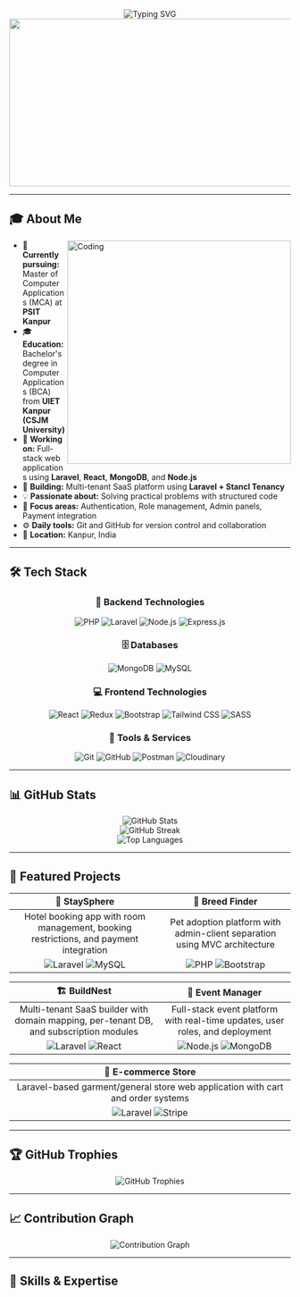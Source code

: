 <div align="center">
  <img src="https://readme-typing-svg.herokuapp.com?font=Fira+Code&size=32&duration=2800&pause=2000&color=A855F7&center=true&vCenter=true&width=940&lines=Hi+there!+I'm+Anuj+Yadav+%F0%9F%91%8B;Full+Stack+Developer+%F0%9F%9A%80;MCA+Student+%F0%9F%8E%93;Building+Amazing+Web+Applications!" alt="Typing SVG" />
</div>

<div align="center">
  <img src="https://media.giphy.com/media/dWesBcTLavkZuG35MI/giphy.gif" width="600" height="300"/>
</div>

---

## 🎓 About Me

<img align="right" alt="Coding" width="400" src="https://media.giphy.com/media/SWoSkN6DxTszqIKEqv/giphy.gif">

- 🎯 **Currently pursuing:** Master of Computer Applications (MCA) at **PSIT Kanpur**
- 🎓 **Education:** Bachelor's degree in Computer Applications (BCA) from **UIET Kanpur (CSJM University)**
- 🔭 **Working on:** Full-stack web applications using **Laravel**, **React**, **MongoDB**, and **Node.js**
- 🌱 **Building:** Multi-tenant SaaS platform using **Laravel + Stancl Tenancy**
- 💡 **Passionate about:** Solving practical problems with structured code
- 🚀 **Focus areas:** Authentication, Role management, Admin panels, Payment integration
- ⚙️ **Daily tools:** Git and GitHub for version control and collaboration
- 📍 **Location:** Kanpur, India

---

## 🛠️ Tech Stack

<div align="center">

### 🔧 Backend Technologies
![PHP](https://img.shields.io/badge/PHP-777BB4?style=for-the-badge&logo=php&logoColor=white)
![Laravel](https://img.shields.io/badge/Laravel-FF2D20?style=for-the-badge&logo=laravel&logoColor=white)
![Node.js](https://img.shields.io/badge/Node.js-43853D?style=for-the-badge&logo=node.js&logoColor=white)
![Express.js](https://img.shields.io/badge/Express.js-404D59?style=for-the-badge)

### 🗄️ Databases
![MongoDB](https://img.shields.io/badge/MongoDB-4EA94B?style=for-the-badge&logo=mongodb&logoColor=white)
![MySQL](https://img.shields.io/badge/MySQL-005C84?style=for-the-badge&logo=mysql&logoColor=white)

### 💻 Frontend Technologies
![React](https://img.shields.io/badge/React-20232A?style=for-the-badge&logo=react&logoColor=61DAFB)
![Redux](https://img.shields.io/badge/Redux-593D88?style=for-the-badge&logo=redux&logoColor=white)
![Bootstrap](https://img.shields.io/badge/Bootstrap-563D7C?style=for-the-badge&logo=bootstrap&logoColor=white)
![Tailwind CSS](https://img.shields.io/badge/Tailwind_CSS-38B2AC?style=for-the-badge&logo=tailwind-css&logoColor=white)
![SASS](https://img.shields.io/badge/SASS-hotpink.svg?style=for-the-badge&logo=SASS&logoColor=white)

### 🧪 Tools & Services
![Git](https://img.shields.io/badge/GIT-E44C30?style=for-the-badge&logo=git&logoColor=white)
![GitHub](https://img.shields.io/badge/GitHub-100000?style=for-the-badge&logo=github&logoColor=white)
![Postman](https://img.shields.io/badge/Postman-FF6C37?style=for-the-badge&logo=postman&logoColor=white)
![Cloudinary](https://img.shields.io/badge/Cloudinary-3448C5?style=for-the-badge&logo=cloudinary&logoColor=white)

</div>

---

## 📊 GitHub Stats

<div align="center">
  <img src="https://github-readme-stats.vercel.app/api?username=anujyadav&theme=radical&hide_border=false&include_all_commits=true&count_private=true" alt="GitHub Stats" />
</div>

<div align="center">
  <img src="https://github-readme-streak-stats.herokuapp.com/?user=anujyadav&theme=radical&hide_border=false" alt="GitHub Streak" />
</div>

<div align="center">
  <img src="https://github-readme-stats.vercel.app/api/top-langs/?username=anujyadav&theme=radical&hide_border=false&include_all_commits=true&count_private=true&layout=compact" alt="Top Languages" />
</div>

---

## 🚀 Featured Projects

<div align="center">

| 🏨 **StaySphere** | 🐾 **Breed Finder** |
|:---:|:---:|
| Hotel booking app with room management, booking restrictions, and payment integration | Pet adoption platform with admin-client separation using MVC architecture |
| ![Laravel](https://img.shields.io/badge/Laravel-FF2D20?style=flat-square&logo=laravel&logoColor=white) ![MySQL](https://img.shields.io/badge/MySQL-005C84?style=flat-square&logo=mysql&logoColor=white) | ![PHP](https://img.shields.io/badge/PHP-777BB4?style=flat-square&logo=php&logoColor=white) ![Bootstrap](https://img.shields.io/badge/Bootstrap-563D7C?style=flat-square&logo=bootstrap&logoColor=white) |

| 🏗️ **BuildNest** | 🎉 **Event Manager** |
|:---:|:---:|
| Multi-tenant SaaS builder with domain mapping, per-tenant DB, and subscription modules | Full-stack event platform with real-time updates, user roles, and deployment |
| ![Laravel](https://img.shields.io/badge/Laravel-FF2D20?style=flat-square&logo=laravel&logoColor=white) ![React](https://img.shields.io/badge/React-20232A?style=flat-square&logo=react&logoColor=61DAFB) | ![Node.js](https://img.shields.io/badge/Node.js-43853D?style=flat-square&logo=node.js&logoColor=white) ![MongoDB](https://img.shields.io/badge/MongoDB-4EA94B?style=flat-square&logo=mongodb&logoColor=white) |

| 🛒 **E-commerce Store** |
|:---:|
| Laravel-based garment/general store web application with cart and order systems |
| ![Laravel](https://img.shields.io/badge/Laravel-FF2D20?style=flat-square&logo=laravel&logoColor=white) ![Stripe](https://img.shields.io/badge/Stripe-626CD9?style=flat-square&logo=Stripe&logoColor=white) |

</div>

---

## 🏆 GitHub Trophies

<div align="center">
  <img src="https://github-profile-trophy.vercel.app/?username=anujyadav&theme=radical&no-frame=false&no-bg=false&margin-w=4" alt="GitHub Trophies" />
</div>

---

## 📈 Contribution Graph

<div align="center">
  <img src="https://github-readme-activity-graph.vercel.app/graph?username=anujyadav&theme=react-dark&bg_color=20232a&hide_border=true" alt="Contribution Graph" />
</div>

---

## 🌟 Skills & Expertise

<div align="center">

